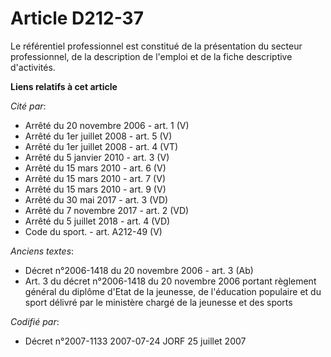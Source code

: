 # Article D212-37

Le référentiel professionnel est constitué de la présentation du secteur professionnel, de la description de l'emploi et de
la fiche descriptive d'activités.

**Liens relatifs à cet article**

_Cité par_:

  - Arrêté du 20 novembre 2006 - art. 1 (V)
  - Arrêté du 1er juillet 2008 - art. 5 (V)
  - Arrêté du 1er juillet 2008 - art. 4 (VT)
  - Arrêté du 5 janvier 2010 - art. 3 (V)
  - Arrêté du 15 mars 2010 - art. 6 (V)
  - Arrêté du 15 mars 2010 - art. 7 (V)
  - Arrêté du 15 mars 2010 - art. 9 (V)
  - Arrêté du 30 mai 2017 - art. 3 (VD)
  - Arrêté du 7 novembre 2017 - art. 2 (VD)
  - Arrêté du 5 juillet 2018 - art. 4 (VD)
  - Code du sport. - art. A212-49 (V)

_Anciens textes_:

  - Décret n°2006-1418 du 20 novembre 2006 - art. 3 (Ab)
  - Art. 3 du décret n°2006-1418 du 20 novembre 2006 portant règlement général du diplôme d'Etat de la jeunesse, de l'éducation populaire et du sport délivré par le ministère chargé de la jeunesse et des sports

_Codifié par_:

  - Décret n°2007-1133 2007-07-24 JORF 25 juillet 2007
